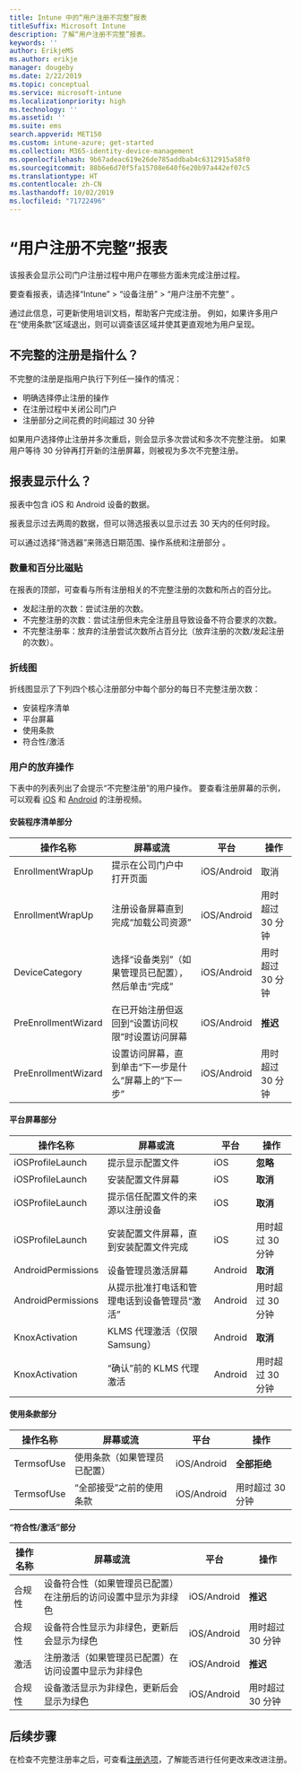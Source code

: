 ```yaml
---
title: Intune 中的“用户注册不完整”报表
titleSuffix: Microsoft Intune
description: 了解“用户注册不完整”报表。
keywords: ''
author: ErikjeMS
ms.author: erikje
manager: dougeby
ms.date: 2/22/2019
ms.topic: conceptual
ms.service: microsoft-intune
ms.localizationpriority: high
ms.technology: ''
ms.assetid: ''
ms.suite: ems
search.appverid: MET150
ms.custom: intune-azure; get-started
ms.collection: M365-identity-device-management
ms.openlocfilehash: 9b67adeac619e26de785addbab4c6312915a58f0
ms.sourcegitcommit: 88b6e6d70f5fa15708e640f6e20b97a442ef07c5
ms.translationtype: HT
ms.contentlocale: zh-CN
ms.lasthandoff: 10/02/2019
ms.locfileid: "71722496"
---
```

# <a name="incomplete-user-enrollments-report"></a>“用户注册不完整”报表

该报表会显示公司门户注册过程中用户在哪些方面未完成注册过程。

要查看报表，请选择“Intune” > “设备注册” > “用户注册不完整”    。

通过此信息，可更新使用培训文档，帮助客户完成注册。 例如，如果许多用户在“使用条款”区域退出，则可以调查该区域并使其更直观地为用户呈现。

## <a name="what-is-an-incomplete-enrollment"></a>不完整的注册是指什么？

不完整的注册是指用户执行下列任一操作的情况：

- 明确选择停止注册的操作
- 在注册过程中关闭公司门户
- 注册部分之间花费的时间超过 30 分钟

如果用户选择停止注册并多次重启，则会显示多次尝试和多次不完整注册。 如果用户等待 30 分钟再打开新的注册屏幕，则被视为多次不完整注册。

## <a name="what-does-the-report-show"></a>报表显示什么？

报表中包含 iOS 和 Android 设备的数据。

报表显示过去两周的数据，但可以筛选报表以显示过去 30 天内的任何时段。

可以通过选择“筛选器”来筛选日期范围、操作系统和注册部分  。

### <a name="number-and-percentage-tiles"></a>数量和百分比磁贴

在报表的顶部，可查看与所有注册相关的不完整注册的次数和所占的百分比。

- 发起注册的次数：尝试注册的次数。
- 不完整注册的次数：尝试注册但未完全注册且导致设备不符合要求的次数。
- 不完整注册率：放弃的注册尝试次数所占百分比（放弃注册的次数/发起注册的次数）。

### <a name="line-graph"></a>折线图

折线图显示了下列四个核心注册部分中每个部分的每日不完整注册次数：

- 安装程序清单
- 平台屏幕
- 使用条款
- 符合性/激活

### <a name="user-abandonment-actions"></a>用户的放弃操作

下表中的列表列出了会提示“不完整注册”的用户操作。 要查看注册屏幕的示例，可以观看 [iOS](https://channel9.msdn.com/Series/IntuneEnrollment/iOS-Enrollment) 和 [Android](https://channel9.msdn.com/Series/IntuneEnrollment/Android-Enrollment) 的注册视频。 


#### <a name="setup-checklist-section"></a>安装程序清单部分

| 操作名称 | 屏幕或流 | 平台 | 操作 |
| ---- |---- |---- |---- |
| EnrollmentWrapUp | 提示在公司门户中打开页面 | iOS/Android | 取消  |
| EnrollmentWrapUp | 注册设备屏幕直到完成“加载公司资源”  | iOS/Android | 用时超过 30 分钟 |
| DeviceCategory | 选择“设备类别”（如果管理员已配置），然后单击“完成”  | iOS/Android | 用时超过 30 分钟 |
| PreEnrollmentWizard | 在已开始注册但返回到“设置访问权限”时设置访问屏幕 | iOS/Android| **推迟** |
| PreEnrollmentWizard | 设置访问屏幕，直到单击“下一步是什么”屏幕上的“下一步”  | iOS/Android | 用时超过 30 分钟 |

#### <a name="platform-screens-section"></a>平台屏幕部分

| 操作名称 | 屏幕或流 | 平台 | 操作 |
| ---- |---- |---- |---- |
| iOSProfileLaunch | 提示显示配置文件 | iOS | **忽略** |
| iOSProfileLaunch | 安装配置文件屏幕 | iOS | **取消** |
| iOSProfileLaunch | 提示信任配置文件的来源以注册设备 | iOS | **取消** |
| iOSProfileLaunch | 安装配置文件屏幕，直到安装配置文件完成 | iOS | 用时超过 30 分钟 |
| AndroidPermissions | 设备管理员激活屏幕 | Android | **取消** |
| AndroidPermissions | 从提示批准打电话和管理电话到设备管理员“激活”  | Android | 用时超过 30 分钟 |
| KnoxActivation | KLMS 代理激活（仅限 Samsung） | Android| **取消** |
| KnoxActivation | “确认”前的 KLMS 代理激活  | Android | 用时超过 30 分钟|

#### <a name="terms-of-use-section"></a>使用条款部分

| 操作名称 | 屏幕或流 | 平台 | 操作 |
| ---- |---- |---- |---- |
| TermsofUse | 使用条款（如果管理员已配置） | iOS/Android | **全部拒绝** |
| TermsofUse | “全部接受”之前的使用条款  | iOS/Android | 用时超过 30 分钟 |

#### <a name="complianceactivation-section"></a>“符合性/激活”部分

| 操作名称 | 屏幕或流 | 平台 | 操作 |
| ---- |---- |---- |---- |
| 合规性 | 设备符合性（如果管理员已配置）在注册后的访问设置中显示为非绿色| iOS/Android | **推迟** |
| 合规性 | 设备符合性显示为非绿色，更新后会显示为绿色 | iOS/Android | 用时超过 30 分钟 |
| 激活 | 注册激活（如果管理员已配置）在访问设置中显示为非绿色 | iOS/Android | **推迟** |
| 合规性 | 设备激活显示为非绿色，更新后会显示为绿色 | iOS/Android | 用时超过 30 分钟 |

## <a name="next-steps"></a>后续步骤

在检查不完整注册率之后，可查看[注册选项](enrollment-options.md)，了解能否进行任何更改来改进注册。
